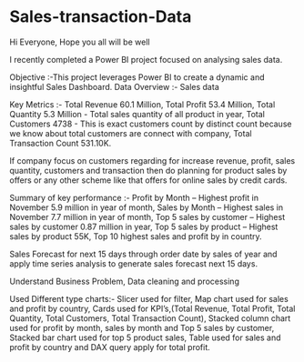 # Sales-transaction-Data
Hi Everyone, Hope you all will be well

I recently completed a Power BI project focused on analysing sales data.

Objective :-This project leverages Power BI to create a dynamic and insightful Sales Dashboard. 
Data Overview :- Sales data

Key Metrics :-
Total Revenue 60.1 Million,
Total Profit 53.4 Million,
Total Quantity 5.3 Million - Total sales quantity of all product in year,
Total Customers 4738 - This is exact customers count by distinct count because we know about total customers are connect with company, 
Total Transaction Count 531.10K.

If company focus on customers regarding for increase revenue, profit, sales quantity, customers and transaction then do planning for product sales by offers or any other scheme like that offers for online sales by credit cards.

Summary of key performance :-
Profit by Month – Highest profit in November 5.9 million in year of month,
Sales by Month – Highest sales in November 7.7 million in year of month,
Top 5  sales by customer – Highest sales by customer 0.87 million in year,
Top  5 sales by product – Highest sales by product  55K,
Top 10 highest sales and profit by in country.

Sales Forecast for next 15 days through order date by sales of year and apply time series analysis to generate sales forecast next 15 days.

Understand Business Problem,
Data cleaning and processing

Used Different type charts:-
Slicer used for filter, Map chart used for sales and profit by country, Cards used for KPI’s,(Total Revenue, Total Profit, Total Quantity, Total Customers, Total Transaction Count), Stacked column chart used for profit by month, sales by month and Top 5 sales by customer, Stacked bar chart used for top 5 product sales, Table used for sales and profit by country and DAX query apply for total profit.
